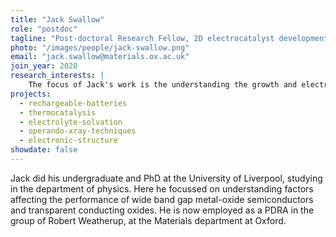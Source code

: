 ```yaml
---
title: "Jack Swallow"
role: "postdoc"
tagline: "Post-doctoral Research Fellow, 2D electrocatalyst development"
photo: "/images/people/jack-swallow.png"
email: "jack.swallow@materials.ox.ac.uk"
join_year: 2020
research_interests: |
    The focus of Jack's work is the understanding the growth and electronic structure of 2-dimensional transition metal dichalcogenides for application in electrocatalysis. Additionally, he is involved in developing novel characterization capabilities in x-ray spectroscopy.
projects:
  - rechargeable-batteries
  - thermocatalysis
  - electrolyte-solvation
  - operando-xray-techniques
  - electronic-structure
showdate: false
---
```


Jack did his undergraduate and PhD at the University of Liverpool, studying in the department of physics. Here he focussed on understanding factors affecting the performance of wide band gap metal-oxide semiconductors and transparent conducting oxides. He is now employed as a PDRA in the group of Robert Weatherup, at the Materials department at Oxford.
